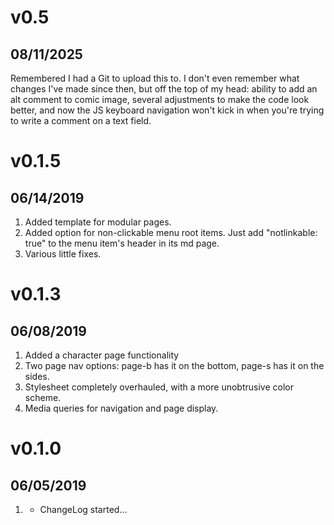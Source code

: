 # v0.5
## 08/11/2025
Remembered I had a Git to upload this to. I don't even remember what changes I've made since then, but off the top of my head: ability to add an alt comment to comic image, several adjustments to make the code look better, and now the JS keyboard navigation won't kick in when you're trying to write a comment on a text field.

# v0.1.5
## 06/14/2019

1. Added template for modular pages.
2. Added option for non-clickable menu root items. Just add "notlinkable: true" to the menu item's header in its md page.
3. Various little fixes.

# v0.1.3
## 06/08/2019

1. Added a character page functionality
2. Two page nav options: page-b has it on the bottom, page-s has it on the sides.
3. Stylesheet completely overhauled, with a more unobtrusive color scheme.
4. Media queries for navigation and page display.


# v0.1.0
##  06/05/2019

1. [](#new)
    * ChangeLog started...
